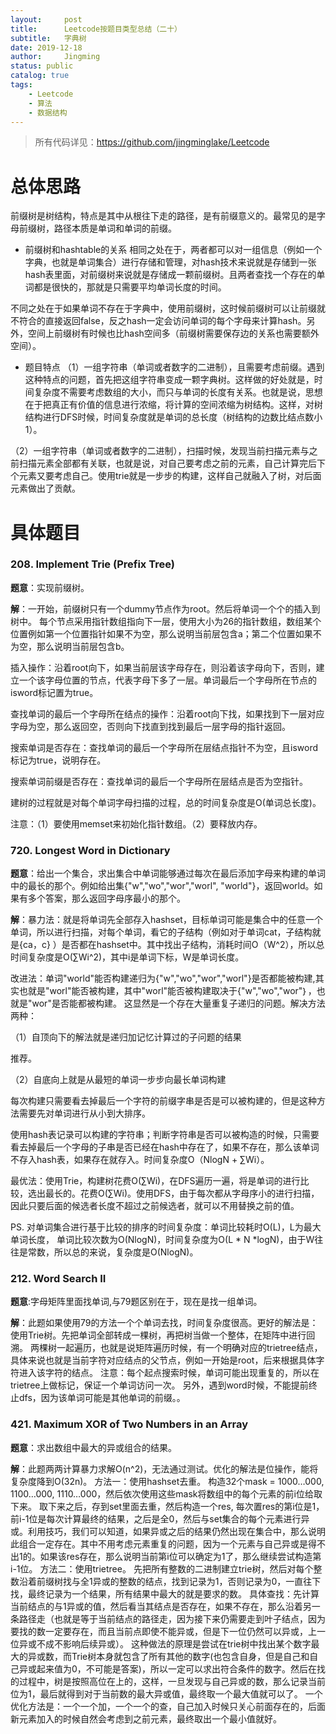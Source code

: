 ```yaml
---
layout:     post
title:      Leetcode按题目类型总结（二十）
subtitle:   字典树
date: 2019-12-18
author:     Jingming
status: public
catalog: true
tags:
    - Leetcode
    - 算法
    - 数据结构
---
```


> 所有代码详见：https://github.com/jingminglake/Leetcode

# 总体思路
前缀树是树结构，特点是其中从根往下走的路径，是有前缀意义的。最常见的是字母前缀树，路径本质是单词和单词的前缀。
- 前缀树和hashtable的关系
相同之处在于，两者都可以对一组信息（例如一个字典，也就是单词集合）进行存储和管理，对hash技术来说就是存储到一张hash表里面，对前缀树来说就是存储成一颗前缀树。且两者查找一个存在的单词都是很快的，那就是只需要平均单词长度的时间。

不同之处在于如果单词不存在于字典中，使用前缀树，这时候前缀树可以让前缀就不符合的直接返回false，反之hash一定会访问单词的每个字母来计算hash。另外，空间上前缀树有时候也比hash空间多（前缀树需要保存边的关系也需要额外空间）。

- 题目特点
（1）一组字符串（单词或者数字的二进制），且需要考虑前缀。遇到这种特点的问题，首先把这组字符串变成一颗字典树。这样做的好处就是，时间复杂度不需要考虑数组的大小，而只与单词的长度有关系。也就是说，思想在于把真正有价值的信息进行浓缩，将计算的空间浓缩为树结构。这样，对树结构进行DFS时候，时间复杂度就是单词的总长度（树结构的边数比结点数小1）。

（2）一组字符串（单词或者数字的二进制），扫描时候，发现当前扫描元素与之前扫描元素全部都有关联，也就是说，对自己要考虑之前的元素，自己计算完后下个元素又要考虑自己。使用trie就是一步步的构建，这样自己就融入了树，对后面元素做出了贡献。
# 具体题目
### 208. Implement Trie (Prefix Tree)
**题意**：实现前缀树。

**解**：一开始，前缀树只有一个dummy节点作为root。然后将单词一个个的插入到树中。
每个节点采用指针数组指向下一层，使用大小为26的指针数组，数组某个位置例如第一个位置指针如果不为空，那么说明当前层包含a；第二个位置如果不为空，那么说明当前层包含b。

插入操作：沿着root向下，如果当前层该字母存在，则沿着该字母向下，否则，建立一个该字母位置的节点，代表字母下多了一层。单词最后一个字母所在节点的isword标记置为true。

查找单词的最后一个字母所在结点的操作：沿着root向下找，如果找到下一层对应字母为空，那么返回空，否则向下找直到找到最后一层字母的指针返回。

搜索单词是否存在：查找单词的最后一个字母所在层结点指针不为空，且isword标记为true，说明存在。

搜索单词前缀是否存在：查找单词的最后一个字母所在层结点是否为空指针。

建树的过程就是对每个单词字母扫描的过程，总的时间复杂度是O(单词总长度)。

注意：（1）要使用memset来初始化指针数组。（2）要释放内存。
### 720. Longest Word in Dictionary
**题意**：给出一个集合，求出集合中单词能够通过每次在最后添加字母来构建的单词中的最长的那个。例如给出集{"w","wo","wor","worl", "world"}，返回world。如果有多个答案，那么返回字母序最小的那个。

**解**：暴力法：就是将单词先全部存入hashset，目标单词可能是集合中的任意一个单词，所以进行扫描，对每个单词，看它的子结构（例如对于单词cat，子结构就是{ca，c} ）是否都在hashset中。其中找出子结构，消耗时间O（W^2），所以总时间复杂度是O(∑Wi^2)，其中i是单词下标，W是单词长度。

改进法：单词"world"能否构建递归为{"w","wo","wor","worl"}是否都能被构建,其实也就是"worl"能否被构建，其中"worl"能否被构建取决于{"w","wo","wor"｝，也就是"wor"是否能都被构建。
这显然是一个存在大量重复子递归的问题。解决方法两种：

（1）自顶向下的解法就是递归加记忆计算过的子问题的结果

 推荐。

（2）自底向上就是从最短的单词一步步向最长单词构建

每次构建只需要看去掉最后一个字符的前缀字串是否是可以被构建的，但是这种方法需要先对单词进行从小到大排序。

使用hash表记录可以构建的字符串；判断字符串是否可以被构造的时候，只需要看去掉最后一个字母的子串是否已经在hash中存在了，如果不存在，那么该单词不存入hash表，如果存在就存入。时间复杂度O（NlogN + ∑Wi）。

最优法：使用Trie，构建树花费O(∑Wi)，在DFS遍历一遍，将是单词的进行比较，选出最长的。花费O(∑Wi)。使用DFS，由于每次都从字母序小的进行扫描，因此只要后面的候选者长度不超过之前候选者，就可以不用替换之前的值。

PS. 对单词集合进行基于比较的排序的时间复杂度：单词比较耗时O(L)，L为最大单词长度， 单词比较次数为O(NlogN)，时间复杂度为O(L * N *logN)，由于W往往是常数，所以总的来说，复杂度是O(NlogN)。
### 212. Word Search II
**题意**:字母矩阵里面找单词,与79题区别在于，现在是找一组单词。

**解**：此题如果使用79的方法一个个单词去找，时间复杂度很高。更好的解法是：使用Trie树。先把单词全部转成一棵树，再把树当做一个整体，在矩阵中进行回溯。
两棵树一起遍历，也就是说矩阵遍历时候，有一个明确对应的trietree结点，具体来说也就是当前字符对应结点的父节点，例如一开始是root，后来根据具体字符进入该字符的结点。
注意：每个起点搜索时候，单词可能出现重复的，所以在trietree上做标记，保证一个单词访问一次。
另外，遇到word时候，不能提前终止dfs，因为该单词可能是其他单词的前缀。。

### 421. Maximum XOR of Two Numbers in an Array
**题意**：求出数组中最大的异或组合的结果。

**解**：此题两两计算暴力求解O(n^2)，无法通过测试。优化的解法是位操作，能将复杂度降到O(32n)。
方法一：使用hashset去重。
构造32个mask = 1000…000, 1100…000, 1110…000，然后依次使用这些mask将数组中的每个元素的前i位给取下来。
取下来之后，存到set里面去重，然后构造一个res, 每次置res的第i位是1，前i-1位是每次计算最终的结果，之后是全0，然后与set集合的每个元素进行异或。利用技巧，我们可以知道，如果异或之后的结果仍然出现在集合中，那么说明此组合一定存在。其中不用考虑元素重复的问题，因为一个元素与自己异或是得不出1的。如果该res存在，那么说明当前第i位可以确定为1了，那么继续尝试构造第i-1位。
方法二：使用trietree。
先把所有整数的二进制建立trie树，然后对每个整数沿着前缀树找与全1异或的整数的结点，找到记录为1，否则记录为0，一直往下找，最终记录为一个结果，所有结果中最大的就是要求的数。
具体查找：先计算当前结点的与1异或的值，然后看当其结点是否存在，如果不存在，那么沿着另一条路径走（也就是等于当前结点的路径走，因为接下来仍需要走到叶子结点，因为要找的数一定要存在，而且当前点即使不能异或，但是下一位仍然可以异或，上一位异或不成不影响后续异或）。
这种做法的原理是尝试在trie树中找出某个数字最大的异或数，而Trie树本身就包含了所有其他的数字(也包含自身，但是自己和自己异或起来值为0，不可能是答案)，所以一定可以求出符合条件的数字。然后在找的过程中，树是按照高位在上的，这样，一旦发现与自己异或的数，那么记录当前位为1，最后就得到对于当前数的最大异或值，最终取一个最大值就可以了。
一个优化方法是：一个一个加，一个一个的查，自己加入时候只关心前面存在的，后面新元素加入的时候自然会考虑到之前元素，最终取出一个最小值就好。
